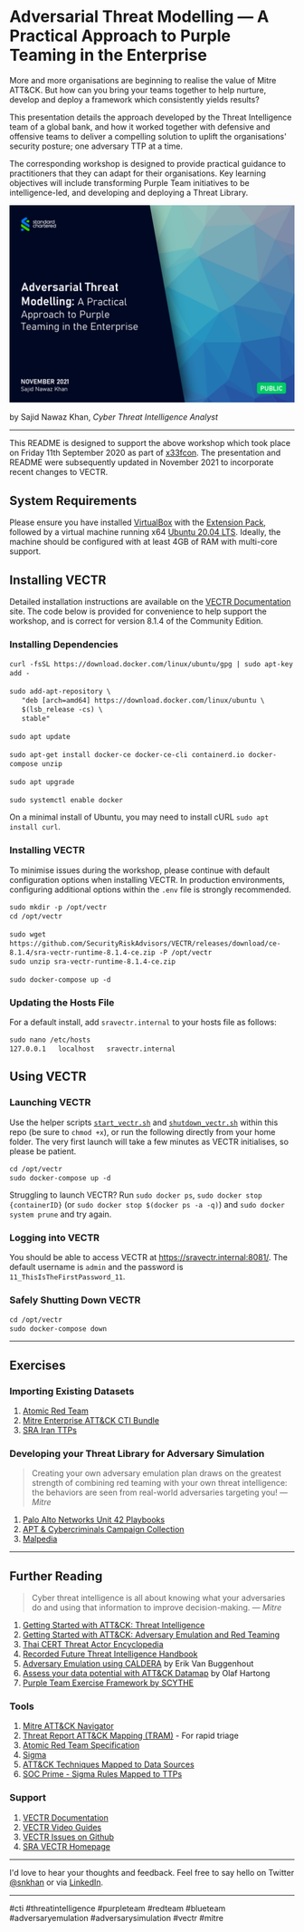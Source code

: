 # Adversarial Threat Modelling — A Practical Approach to Purple Teaming in the Enterprise

More and more organisations are beginning to realise the value of Mitre ATT&CK. But how can you bring your teams together to help nurture, develop and deploy a framework which consistently yields results?

This presentation details the approach developed by the Threat Intelligence team of a global bank, and how it worked together with defensive and offensive teams to deliver a compelling solution to uplift the organisations' security posture; one adversary TTP at a time.

The corresponding workshop is designed to provide practical guidance to practitioners that they can adapt for their organisations. Key learning objectives will include transforming Purple Team initiatives to be intelligence-led, and developing and deploying a Threat Library.


[![Adversarial Threat Modelling — A Practical Approach to Purple Teaming in the Enterprise](./TitleSlide.png "Adversarial Threat Modelling — A Practical Approach to Purple Teaming in the Enterprise")](./Adversarial-Threat-Modelling_Presentation.pdf)

by Sajid Nawaz Khan, _Cyber Threat Intelligence Analyst_

___

This README is designed to support the above workshop which took place on Friday 11th September 2020 as part of [x33fcon](https://www.x33fcon.com/). The presentation and README were subsequently updated in November 2021 to incorporate recent changes to VECTR.

## System Requirements
Please ensure you have installed [VirtualBox](https://www.virtualbox.org) with the [Extension Pack](https://www.virtualbox.org/wiki/Downloads), followed by a virtual machine running x64 [Ubuntu 20.04 LTS](https://wiki.ubuntu.com/Releases). Ideally, the machine should be configured with at least 4GB of RAM with multi-core support.


## Installing VECTR
Detailed installation instructions are available on the [VECTR Documentation](https://docs.vectr.io) site. The code below is provided for convenience to help support the workshop, and is correct for version 8.1.4 of the Community Edition.


### Installing Dependencies
```
curl -fsSL https://download.docker.com/linux/ubuntu/gpg | sudo apt-key add -

sudo add-apt-repository \
   "deb [arch=amd64] https://download.docker.com/linux/ubuntu \
   $(lsb_release -cs) \
   stable"

sudo apt update

sudo apt-get install docker-ce docker-ce-cli containerd.io docker-compose unzip

sudo apt upgrade

sudo systemctl enable docker
```

On a minimal install of Ubuntu, you may need to install cURL `sudo apt install curl`.


### Installing VECTR
To minimise issues during the workshop, please continue with default configuration options when installing VECTR. In production environments, configuring additional options within the `.env` file is strongly recommended.

```
sudo mkdir -p /opt/vectr
cd /opt/vectr

sudo wget https://github.com/SecurityRiskAdvisors/VECTR/releases/download/ce-8.1.4/sra-vectr-runtime-8.1.4-ce.zip -P /opt/vectr
sudo unzip sra-vectr-runtime-8.1.4-ce.zip

sudo docker-compose up -d
```

### Updating the Hosts File
For a default install, add `sravectr.internal` to your hosts file as follows:

```
sudo nano /etc/hosts
127.0.0.1   localhost   sravectr.internal
```

## Using VECTR
### Launching VECTR
Use the helper scripts [`start_vectr.sh`](./start_vectr.sh) and [`shutdown_vectr.sh`](./shutdown_vectr.sh) within this repo (be sure to `chmod +x`), or run the following directly from your home folder. The very first launch will take a few minutes as VECTR initialises, so please be patient.

```
cd /opt/vectr
sudo docker-compose up -d
```

Struggling to launch VECTR? Run `sudo docker ps`, `sudo docker stop {containerID}` (or `sudo docker stop $(docker ps -a -q)`) and `sudo docker system prune` and try again.


### Logging into VECTR
You should be able to access VECTR at https://sravectr.internal:8081/. The default username is `admin` and the password is `11_ThisIsTheFirstPassword_11`.


### Safely Shutting Down VECTR
```
cd /opt/vectr
sudo docker-compose down
```

___

## Exercises
### Importing Existing Datasets
1. [Atomic Red Team](https://github.com/redcanaryco/atomic-red-team/blob/master/atomics/Indexes/index.yaml)
2. [Mitre Enterprise ATT&CK CTI Bundle](https://github.com/mitre/cti/blob/master/enterprise-attack/enterprise-attack.json)
3. [SRA Iran TTPs](https://github.com/SecurityRiskAdvisors/VECTR/blob/master/cti/Iranian_TTP_Bundle_010920.json)

### Developing your Threat Library for Adversary Simulation
> Creating your own adversary emulation plan draws on the greatest strength of combining red teaming with your own threat intelligence: the behaviors are seen from real-world adversaries targeting you! — _Mitre_

1. [Palo Alto Networks Unit 42 Playbooks](https://pan-unit42.github.io/playbook_viewer/)
2. [APT & Cybercriminals Campaign Collection](https://github.com/CyberMonitor/APT_CyberCriminal_Campagin_Collections)
3. [Malpedia](https://malpedia.caad.fkie.fraunhofer.de)

___

## Further Reading
> Cyber threat intelligence is all about knowing what your adversaries do and using that information to improve decision-making. — _Mitre_

1. [Getting Started with ATT&CK: Threat Intelligence](https://medium.com/mitre-attack/getting-started-with-attack-cti-4eb205be4b2f)
2. [Getting Started with ATT&CK: Adversary Emulation and Red Teaming](https://medium.com/mitre-attack/getting-started-with-attack-red-29f074ccf7e3)
3. [Thai CERT Threat Actor Encyclopedia](https://www.thaicert.or.th/downloads/files/A_Threat_Actor_Encyclopedia.pdf)
4. [Recorded Future Threat Intelligence Handbook](https://go.recordedfuture.com/book)
5. [Adversary Emulation using CALDERA](https://www.slideshare.net/erikvanbuggenhout/adversary-emulation-using-caldera) by Erik Van Buggenhout
6. [Assess your data potential with ATT&CK Datamap](https://medium.com/@olafhartong/assess-your-data-potential-with-att-ck-datamap-f44884cfed11) by Olaf Hartong
7. [Purple Team Exercise Framework by SCYTHE](https://www.scythe.io/ptef)


### Tools
1. [Mitre ATT&CK Navigator](https://mitre-attack.github.io/attack-navigator/enterprise/)
2. [Threat Report ATT&CK Mapping (TRAM)](https://github.com/center-for-threat-informed-defense/tram/) - For rapid triage
3. [Atomic Red Team Specification](https://github.com/redcanaryco/atomic-red-team/blob/master/atomic_red_team/spec.yaml)
4. [Sigma](https://github.com/Neo23x0/sigma)
5. [ATT&CK Techniques Mapped to Data Sources](https://attack.mitre.org/docs/attack_roadmap_2019.pdf)
6. [SOC Prime - Sigma Rules Mapped to TTPs](https://attack.socprime.com/#!/)


### Support
1. [VECTR Documentation](https://docs.vectr.io)
2. [VECTR Video Guides](https://docs.vectr.io/How-To-Videos/)
3. [VECTR Issues on Github](https://github.com/SecurityRiskAdvisors/VECTR/issues)
4. [SRA VECTR Homepage](https://sra.io/vectr/)

---

I'd love to hear your thoughts and feedback. Feel free to say hello on Twitter [@snkhan](https://twitter.com/snkhan?lang=en) or via [LinkedIn](https://uk.linkedin.com/in/sajidnawazkhan).

---

#cti #threatintelligence #purpleteam #redteam #blueteam #adversaryemulation #adversarysimulation #vectr #mitre
